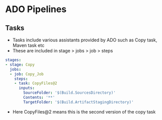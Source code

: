# ADO Pipelines

## Tasks
- Tasks include various assistants provided by ADO such as Copy task, Maven task etc
- These are included in  stage > jobs > job > steps

```yaml
stages:
- stage: Copy
  jobs:
  - job: Copy_Job
    steps:
    - task: CopyFiles@2
      inputs:
        SourceFolder: '$(Build.SourcesDirectory)'
        Contents: '**'
        TargetFolder: '$(Build.ArtifactStagingDirectory)'
```
- Here CopyFiles@2 means this is the second version of the copy task
